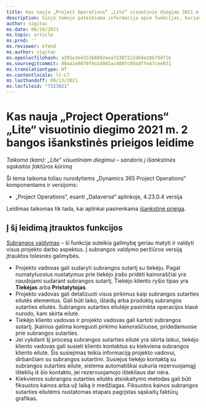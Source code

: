 ```yaml
---
title: Kas nauja „Project Operations“ „Lite“ visuotinio diegimo 2021 m. 2 bangos išankstinės prieigos leidime
description: Šioje temoje pateikiama informacija apie funkcijas, kurias galima rasti „Project Operations“ „Lite“ visuotinio diegimo 2021 m. 2 bangos išankstinės prieigos leidime.
author: sigitac
ms.date: 08/10/2021
ms.topic: article
ms.prod: ''
ms.reviewer: kfend
ms.author: sigitac
ms.openlocfilehash: a201e3e4333b8892eea72387222d64e18b74d71b
ms.sourcegitcommit: 80aa1e8070f0cb4992ac408fc05bdffe47cee931
ms.translationtype: HT
ms.contentlocale: lt-LT
ms.lasthandoff: 08/13/2021
ms.locfileid: "7323921"
---
```

# <a name="whats-new-2021-wave-2-early-access---project-operations-lite-deployment"></a>Kas nauja „Project Operations“ „Lite“ visuotinio diegimo 2021 m. 2 bangos išankstinės prieigos leidime

_Taikoma (kam): „Lite“ visuotiniam diegimui – sandoris į išankstinės sąskaitos faktūros kūrimą_

Ši tema taikoma toliau nurodytiems „Dynamics 365 Project Operations“ komponentams ir versijoms:

  - „Project Operations“, esanti „Dataverse“ aplinkoje, 4.23.0.4 versija

Leidimas taikomas tik tada, kai aplinkai pasirenkama [išankstinė prieiga](/power-platform/admin/opt-in-early-access-updates#how-to-enable-early-access-updates).

## <a name="features-included-in-this-release"></a>Į šį leidimą įtrauktos funkcijos

[Subrangos valdymas](../subcontracting/subcontracting_EA_scope.md) – ši funkcija suteikia galimybę geriau matyti ir valdyti visus projekto darbo aspektus. Į subrangos valdymo peržiūros versiją įtrauktos tolesnės galimybės.

  - Projekto vadovas gali sudaryti subrangos sutartį su tiekėju. Pagal numatytuosius nustatymus prie tiekėjo įrašo pridėti kainoraščiai yra naudojami sudarant subrangos sutartį. Tiekėjo kliento ryšio tipas yra **Tiekėjas** arba **Pristatytojas**.
  - Projekto vadovas gali detalizuoti visus pirkimus kaip subrangos sutarties eilutės elementus. Gali būti laiko, išlaidų arba produktų subrangos sutarties eilutės. Subrangos sutarties eilutėje pasirinkta operacijos klasė nurodo, kam skirta eilutė.
  - Tiekėjo kliento vadovas ir projekto vadovas gali kartoti subrangos sutartį. Įkainius galima koreguoti pirkimo kainoraščiuose, pridedamuose prie subrangos sutarties.
  - Jei vykdant šį procesą subrangos sutarties eilutė yra skirta laikui, tiekėjo kliento vadovas gali susieti kliento kontaktus su kiekviena subrangos kliento eilute. Šis susiejimas teikia informaciją projekto vadovui, dirbančiam su subrangos sutartimi. Susiejus tiekėjo kontaktą su subrangos sutarties eilute, sistema automatiškai sukuria rezervuojamąjį išteklių iš šio kontakto, jei rezervuojamojo ištekliaus dar nėra.
  - Kiekvienos subrangos sutarties eilutės atsiskaitymo metodas gali būti fiksuotos kainos arba už laiką ir medžiagas. Fiksuotos kainos subrangos sutarties eilutėms nustatomas etapais pagrįstas sąskaitų faktūrų grafikas.
